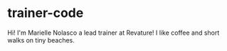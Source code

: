# trainer-code

Hi! I'm Marielle Nolasco a lead trainer at Revature! I like coffee and short walks on tiny beaches.
